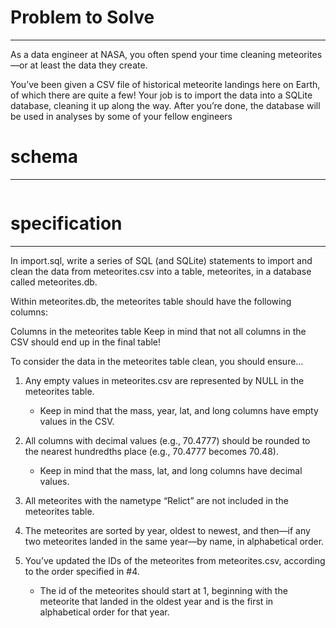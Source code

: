 # Problem to Solve
---
As a data engineer at NASA, you often spend your time cleaning meteorites—or at least the data they create.

You’ve been given a CSV file of historical meteorite landings here on Earth, of which there are quite a few! Your job is to import the data into a SQLite database, cleaning it up along the way. After you’re done, the database will be used in analyses by some of your fellow engineers

# schema
---
```mermaid

```

# specification
---
In import.sql, write a series of SQL (and SQLite) statements to import and clean the data from meteorites.csv into a table, meteorites, in a database called meteorites.db.

Within meteorites.db, the meteorites table should have the following columns:

>

Columns in the meteorites table
Keep in mind that not all columns in the CSV should end up in the final table!

To consider the data in the meteorites table clean, you should ensure…

1. Any empty values in meteorites.csv are represented by NULL in 
the meteorites table.
    - Keep in mind that the mass, year, lat, and long columns have empty values in the CSV.

2. All columns with decimal values (e.g., 70.4777) should be rounded to the nearest hundredths place (e.g., 70.4777 becomes 70.48).
    - Keep in mind that the mass, lat, and long columns have decimal values.

3. All meteorites with the nametype “Relict” are not included in the meteorites table.

4. The meteorites are sorted by year, oldest to newest, and then—if any two meteorites landed in the same year—by name, in alphabetical order.

5. You’ve updated the IDs of the meteorites from meteorites.csv, according to the order specified in #4.
    - The id of the meteorites should start at 1, beginning with the meteorite that landed in the oldest year and is the first in alphabetical order for that year.

